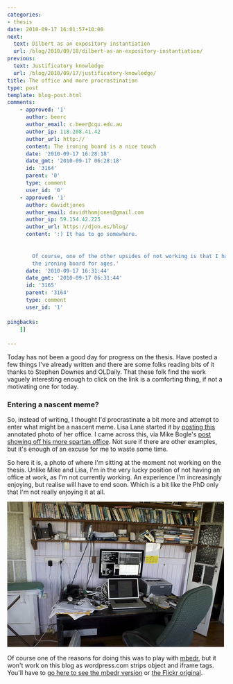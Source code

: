 ```yaml
---
categories:
- thesis
date: 2010-09-17 16:01:57+10:00
next:
  text: Dilbert as an expository instantiation
  url: /blog/2010/09/18/dilbert-as-an-expository-instantiation/
previous:
  text: Justificatory knowledge
  url: /blog/2010/09/17/justificatory-knowledge/
title: The office and more procrastination
type: post
template: blog-post.html
comments:
    - approved: '1'
      author: beerc
      author_email: c.beer@cqu.edu.au
      author_ip: 118.208.41.42
      author_url: http://
      content: The ironing board is a nice touch
      date: '2010-09-17 16:28:18'
      date_gmt: '2010-09-17 06:28:18'
      id: '3164'
      parent: '0'
      type: comment
      user_id: '0'
    - approved: '1'
      author: davidtjones
      author_email: davidthomjones@gmail.com
      author_ip: 59.154.42.225
      author_url: https://djon.es/blog/
      content: ':) It has to go somewhere.
    
    
        Of course, one of the other upsides of not working is that I haven''t had to use
        the ironing board for ages.'
      date: '2010-09-17 16:31:44'
      date_gmt: '2010-09-17 06:31:44'
      id: '3165'
      parent: '3164'
      type: comment
      user_id: '1'
    
pingbacks:
    []
    
---
```

Today has not been a good day for progress on the thesis. Have posted a few things I've already written and there are some folks reading bits of it thanks to Stephen Downes and OLDaily. That these folk find the work vaguely interesting enough to click on the link is a comforting thing, if not a motivating one for today.

### Entering a nascent meme?

So, instead of writing, I thought I'd procrastinate a bit more and attempt to enter what might be a nascent meme. Lisa Lane started it by [posting this](http://lisahistory.net/wordpress/?p=634) annotated photo of her office. I came across this, via Mike Bogle's [post showing off his more spartan office](http://techticker.net/2010/09/14/my-office/). Not sure if there are other examples, but it's enough of an excuse for me to waste some time.

So here it is, a photo of where I'm sitting at the moment not working on the thesis. Unlike Mike and Lisa, I'm in the very lucky position of not having an office at work, as I'm not currently working. An experience I'm increasingly enjoying, but realise will have to end soon. Which is a bit like the PhD only that I'm not really enjoying it at all.

[![The Office](images/4997407027_c03a92faaf.jpg)](http://www.flickr.com/photos/david_jones/4997407027/ "The Office by David T Jones, on Flickr")

Of course one of the reasons for doing this was to play with [mbedr](http://www.elsewhere.org/journal/archives/2008/02/23/mbedr/), but it won't work on this blog as wordpress.com strips object and iframe tags. You'll have to [go here to see the mbedr version](http://www.elsewhere.org/mbedr/?p=4997407027&s=1.25) or [the Flickr original](http://www.flickr.com/photos/david_jones/4997407027/).